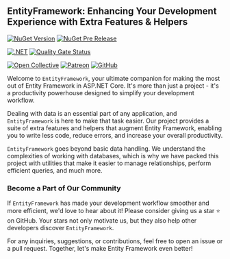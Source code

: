 ## EntityFramework: Enhancing Your Development Experience with Extra Features & Helpers

[![NuGet Version](https://img.shields.io/nuget/v/wangkanai.entityframework)](https://www.nuget.org/packages/wangkanai.entityframework)
[![NuGet Pre Release](https://img.shields.io/nuget/vpre/wangkanai.entityframework)](https://www.nuget.org/packages/wangkanai.entityframework)

[![.NET](https://github.com/wangkanai/wangkanai/actions/workflows/dotnet.yml/badge.svg)](https://github.com/wangkanai/wangkanai/actions/workflows/dotnet.yml)
[![Quality Gate Status](https://sonarcloud.io/api/project_badges/measure?project=wangkanai_github&metric=alert_status)](https://sonarcloud.io/summary/new_code?id=wangkanai_github)

[![Open Collective](https://img.shields.io/badge/open%20collective-support%20me-3385FF.svg)](https://opencollective.com/wangkanai)
[![Patreon](https://img.shields.io/badge/patreon-support%20me-d9643a.svg)](https://www.patreon.com/wangkanai)
[![GitHub](https://img.shields.io/github/license/wangkanai/wangkanai)](https://github.com/wangkanai/wangkanai/blob/main/LICENSE)

Welcome to `EntityFramework`, your ultimate companion for making the most out of Entity Framework in ASP.NET Core.
It's more than just a project - it's a productivity powerhouse designed to simplify your development workflow.

Dealing with data is an essential part of any application, and `EntityFramework` is here to make that task easier.
Our project provides a suite of extra features and helpers that augment Entity Framework, enabling you to write less code, reduce errors, and increase your overall productivity.

`EntityFramework` goes beyond basic data handling.
We understand the complexities of working with databases, which is why we have packed this project with utilities that make it easier to manage relationships, perform efficient queries, and much more.

### Become a Part of Our Community

If `EntityFramework` has made your development workflow smoother and more efficient, we'd love to hear about it!
Please consider giving us a star ⭐ on GitHub. Your stars not only motivate us, but they also help other developers discover `EntityFramework`.

For any inquiries, suggestions, or contributions, feel free to open an issue or a pull request.
Together, let's make Entity Framework even better!

